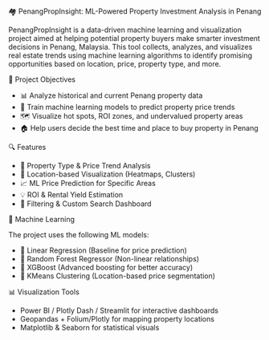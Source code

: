 🏘️ PenangPropInsight: ML-Powered Property Investment Analysis in Penang

PenangPropInsight is a data-driven machine learning and visualization project aimed at helping potential property buyers make smarter investment decisions in Penang, Malaysia. This tool collects, analyzes, and visualizes real estate trends using machine learning algorithms to identify promising opportunities based on location, price, property type, and more.

📌 Project Objectives

- 📊 Analyze historical and current Penang property data
- 🧠 Train machine learning models to predict property price trends
- 🗺️ Visualize hot spots, ROI zones, and undervalued property areas
- 🏠 Help users decide the best time and place to buy property in Penang

🔍 Features

- 🏢 Property Type & Price Trend Analysis
- 📍 Location-based Visualization (Heatmaps, Clusters)
- 📈 ML Price Prediction for Specific Areas
- 💡 ROI & Rental Yield Estimation
- 🔎 Filtering & Custom Search Dashboard

🧠 Machine Learning

The project uses the following ML models:
- 🔹 Linear Regression (Baseline for price prediction)
- 🔹 Random Forest Regressor (Non-linear relationships)
- 🔹 XGBoost (Advanced boosting for better accuracy)
- 🔹 KMeans Clustering (Location-based price segmentation)

📊 Visualization Tools

- Power BI / Plotly Dash / Streamlit for interactive dashboards
- Geopandas + Folium/Plotly for mapping property locations
- Matplotlib & Seaborn for statistical visuals

